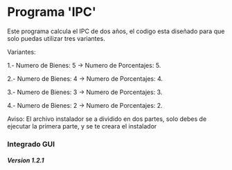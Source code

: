 # Programa 'IPC'
Este programa calcula el IPC de dos años, el codigo esta diseñado para que solo puedas utilizar tres variantes.

Variantes:

1.- Numero de Bienes: 5 -> Numero de Porcentajes: 5.

2.- Numero de Bienes: 4 -> Numero de Porcentajes: 4.

3.- Numero de Bienes: 3 -> Numero de Porcentajes: 3.

4.- Numero de Bienes: 2 -> Numero de Porcentajes: 2.

Aviso: El archivo instalador se a dividido en dos partes, solo debes de ejecutar la primera parte, y se te creara el instalador

### Integrado GUI

##### Version 1.2.1 
